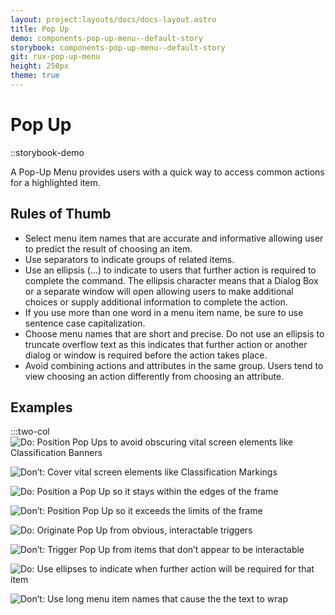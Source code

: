 ```yaml
---
layout: project:layouts/docs/docs-layout.astro
title: Pop Up
demo: components-pop-up-menu--default-story
storybook: components-pop-up-menu--default-story
git: rux-pop-up-menu
height: 250px
theme: true
---
```


# Pop Up

::storybook-demo

A Pop-Up Menu provides users with a quick way to access common actions for a highlighted item.

## Rules of Thumb

- Select menu item names that are accurate and informative allowing user to predict the result of choosing an item.
- Use separators to indicate groups of related items.
- Use an ellipsis (…) to indicate to users that further action is required to complete the command. The ellipsis character means that a Dialog Box or a separate window will open allowing users to make additional choices or supply additional information to complete the action.
- If you use more than one word in a menu item name, be sure to use sentence case capitalization.
- Choose menu names that are short and precise. Do not use an ellipsis to truncate overflow text as this indicates that further action or another dialog or window is required before the action takes place.
- Avoid combining actions and attributes in the same group. Users tend to view choosing an action differently from choosing an attribute.

## Examples

:::two-col
![Do: Position Pop Ups to avoid obscuring vital screen elements like Classification Banners](/img/components/popup-do-1.png "Do: Position Pop Ups to avoid obscuring vital screen elements like Classification Banners")

![Don’t: Cover vital screen elements like Classification Markings](/img/components/popup-dont-1.png "Cover vital screen elements like Classification Markings")

![Do: Position a Pop Up so it stays within the edges of the frame](/img/components/popup-do-2.png "Position a Pop Up so it stays within the edges of the frame")

![Don’t: Position Pop Up so it exceeds the limits of the frame](/img/components/popup-dont-2.png "Don’t: Position Pop Up so it exceeds the limits of the frame")

![Do: Originate Pop Up from obvious, interactable triggers](/img/components/popup-do-3.png "Do: Originate Pop Up from obvious, interactable triggers")

![Don’t: Trigger Pop Up from items that don’t appear to be interactable](/img/components/popup-dont-3.png "Don’t: Trigger Pop Up from items that don’t appear to be interactable")

![Do: Use ellipses to indicate when further action will be required for that item](/img/components/popup-do-4.png "Do: Use ellipses to indicate when further action will be required for that item")

![Don’t: Use long menu item names that cause the the text to wrap](/img/components/popup-dont-4.png "Don’t: Use long menu item names that cause the the text to wrap")
